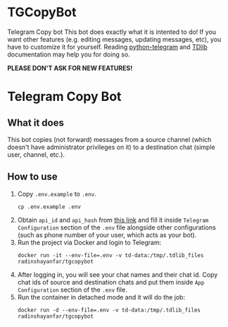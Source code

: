 # TGCopyBot
Telegram Copy bot
This bot does exactly what it is intented to do! If you want other features (e.g. editing messages, updating messages, etc), you have to customize it for yourself. Reading [python-telegram](http://python-telegram.readthedocs.io/) and [TDlib](https://core.telegram.org/tdlib/docs/) documentation may help you for doing so.

**PLEASE DON'T ASK FOR NEW FEATURES!**

# Telegram Copy Bot


## What it does
This bot copies (not forward) messages from a source channel (which doesn't have administrator privileges on it) to a destination chat (simple user, channel, etc.).

## How to use
1. Copy `.env.example` to `.env`.
    ```
    cp .env.example .env
    ```
2. Obtain `api_id` and `api_hash` from [this link](https://my.telegram.org/apps) and fill it inside `Telegram Configuration` section of the `.env` file alongside other configurations (such as phone number of your user, which acts as your bot).
3. Run the project via Docker and login to Telegram:
    ```
    docker run -it --env-file=.env -v td-data:/tmp/.tdlib_files radinshayanfar/tgcopybot
    ```
4. After logging in, you will see your chat names and their chat id. Copy chat ids of source and destination chats and put them inside `App Configuration` section of the `.env` file.
5. Run the container in detached mode and it will do the job:
     ```
     docker run -d --env-file=.env -v td-data:/tmp/.tdlib_files radinshayanfar/tgcopybot
    ```

